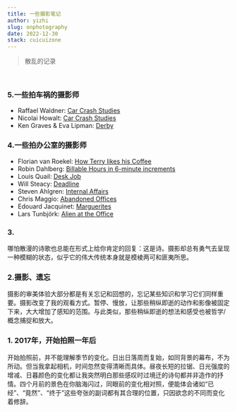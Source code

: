 ```yaml
---
title: 一些摄影笔记
author: yizhi
slug: onphotography
date: 2022-12-30
stack: cuicuizone
---
```


> 散乱的记录
<br/>

### 5.一些拍车祸的摄影师
- Raffael Waldner: [Car Crash Studies](https://raffaelwaldner.com/personal/car-crash-studies/)
- Nicolai Howalt: [Car Crash Studies](https://nicolaihowalt.com/work/car-crash-studies/)
- Ken Graves & Eva Lipman: [Derby](https://tbwbooks.com/products/derby)

### 4.一些拍办公室的摄影师
- Florian van Roekel: [How Terry likes his Coffee](https://florianvanroekel.com/how-terry-likes-his-coffee/)
- Robin Dahlberg: [Billable Hours in 6-minute increments](https://www.robindahlberg.net/billable-hours)
- Louis Quail: [Desk Job](https://louisquail.com/desk-job-intro/)
- Will Steacy: [Deadline](http://willsteacy.com/projects/deadline)
- Steven Ahlgren: [Internal Affairs](https://www.stevenahlgren.com/inside/inside_01.html)
- Chris Maggio: [Abandoned Offices](https://cargocollective.com/chrismaggio/Abandoned-Offices-NYT)
- Edouard Jacquinet: [Marguerites](https://edouardjacquinet.com/projects/marguerites)
- Lars Tunbjörk: [Alien at the Office](https://americansuburbx.com/2012/02/lars-tunbjork-alien-at-the-office-2004.html)

### 3.
哪怕散漫的诗歌也总能在形式上给你肯定的回复：这是诗。摄影却总有勇气去呈现一种模糊的状态，似乎它的伟大传统本身就是模棱两可和匪夷所思。

### 2.摄影、遗忘
摄影的审美体验大部分都是有关忘记和回想的，忘记某些知识和学习它们同样重要。摄影改变了我的观看方式。暂停、慢放，让那些稍纵即逝的动作和影像被固定下来，大大增加了感知的范围。与此类似，那些稍纵即逝的想法和感受也被哲学/概念捕捉和放大。

### 1. 2017年，开始拍照一年后
开始拍照前，并不能理解季节的变化。日出日落周而复始，如同背景的幕布，不为所动。但当我拿起相机，时间忽然变得清晰而具体。昼夜长短的拉锯、日光强度的增减、日暮颜色的变化都让我突然明白那些感叹时过境迁的诗句都并非造作的抒情。四个月前的景色在你脑海闪过，同眼前的变化相对照，便能体会诸如“已经”、“竟然”、“终于”这些夸张的副词都有其合理的位置，只因欲念的不同而变化着修辞。


<br/>